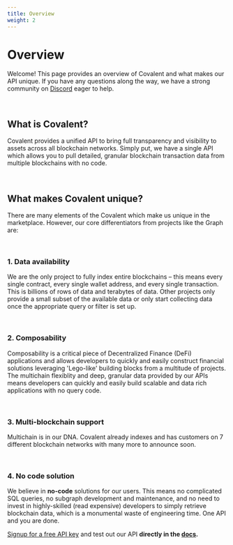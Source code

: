 ```yaml
---
title: Overview
weight: 2
---
```


# Overview
Welcome! This page provides an overview of Covalent and what makes our API unique. If you have any questions along the way, we have a strong community on [Discord](https://discord.gg/M4aRubV) eager to help. 

&nbsp;
## What is Covalent?
Covalent provides a unified API to bring full transparency and visibility to assets across all blockchain networks. Simply put, we have a single API which allows you to pull detailed, granular blockchain transaction data from multiple blockchains with no code. 

&nbsp;
## What makes Covalent unique?
There are many elements of the Covalent which make us unique in the marketplace. However, our core differentiators from projects like the Graph are:

&nbsp;
### 1. Data availability
We are the only project to fully index entire blockchains – this means every single contract, every single wallet address, and every single transaction. This is billions of rows of data and terabytes of data. Other projects only provide a small subset of the available data or only start collecting data once the appropriate query or filter is set up. 

&nbsp;
### 2. Composability
Composability is a critical piece of Decentralized Finance (DeFi) applications and allows developers to quickly and easily construct financial solutions leveraging 'Lego-like' building blocks from a multitude of projects. The multichain flexiblity and deep, granular data provided by our APIs means developers can quickly and easily build scalable and data rich applications with no query code.  

&nbsp;
### 3. Multi-blockchain support
Multichain is in our DNA. Covalent already indexes and has customers on 7 different blockchain networks with many more to announce soon. 

&nbsp;
### 4. No code solution
We believe in **no-code** solutions for our users. This means no complicated SQL queries, no subgraph development and maintenance, and no need to invest in highly-skilled (read expensive) developers to simply retrieve blockchain data, which is a monumental waste of engineering time. One API and you are done.

<Aside>

[Signup for a free API key](https://www.covalenthq.com/platform/#/auth/register) and test out our API **directly in the [docs](https://www.covalenthq.com/docs/api/).**

</Aside>

